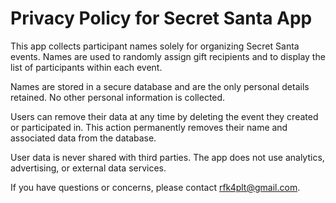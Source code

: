 # Privacy Policy for Secret Santa App

This app collects participant names solely for organizing Secret Santa events. Names are used to randomly assign gift recipients and to display the list of participants within each event.

Names are stored in a secure database and are the only personal details retained. No other personal information is collected.

Users can remove their data at any time by deleting the event they created or participated in. This action permanently removes their name and associated data from the database.

User data is never shared with third parties. The app does not use analytics, advertising, or external data services.

If you have questions or concerns, please contact rfk4plt@gmail.com.
